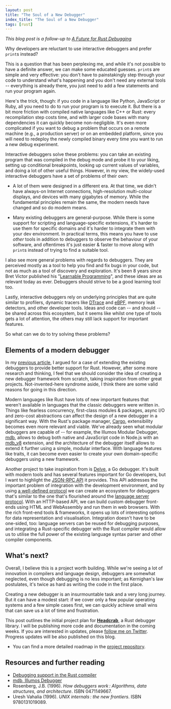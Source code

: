 ```yaml
---
layout: post
title: "The Soul of a New Debugger"
index_title: "The Soul of a New Debugger"
tags: [rust]
---
```


_This blog post is a follow-up to [A Future for Rust Debugging](/2020/05/19/rust-debug.html)_

Why developers are reluctant to use interactive debuggers and prefer `print`s instead?

This is a question that has been perplexing me, and while it's not possible to have a definite answer, we can make some educated guesses.
`print`s are simple and very effective: you don't have to painstakingly step through your code to understand what's happening
and you don't need any external tools -- everything is already there, you just need to add a few statements and run your program again.

Here's the trick, though: if you code in a language like Python, JavaScript or Ruby, all you need to do to run your program is to execute it.
But there is a bit more friction with compiled native languages like C++ or Rust: every recompilation step costs time, and with larger
code bases with many dependencies it can quickly become non-negligible. It's even more complicated if you want to debug a problem that occurs on a remote machine (e.g., a production server) or on an embedded platform, since you will need to redeploy the newly compiled binary every time you want to run a new debug experiment.

Interactive debuggers solve these problems: you can take an existing program that was compiled in the debug mode and probe it to your liking,
setting up conditional breakpoints, looking up current values of variables, and doing a lot of other useful things. However, in my view, the widely-used interactive debuggers have a set of problems of their own:

- A lot of them were designed in a different era. At that time, we didn't have always-on Internet connections, high-resolution multi-colour displays, and devices with many gigabytes of memory. While the fundamental principles remain the same, the modern needs have changed and so do modern means.

- Many existing debuggers are general-purpose. While there is some support for scripting and language-specific extensions, it's harder to use them for specific domains and it's harder to integrate them with your dev environment. In practical terms, this means you have to use _other_ tools in addition to debuggers to observe the behaviour of your software, and oftentimes it's just easier & faster to move along with `print`s instead of trying to find a suitable tool.

I also see more general problems with regards to debuggers. They are perceived mostly as a tool to help you find and fix bugs in your code, but not as much as a tool of discovery and exploration. It's been 8 years since Bret Victor published his "[Learnable Programming](http://worrydream.com/#!/LearnableProgramming)", and these ideas are as relevant today as ever. Debuggers should strive to be a good learning tool too.

Lastly, interactive debuggers rely on underlying principles that are quite similar to profilers, dynamic tracers like [DTrace](https://en.wikipedia.org/wiki/DTrace) and [eBPF](https://en.wikipedia.org/wiki/eBPF), memory leak detectors, and other developer tools. Ideas and code can -- and should -- be shared across this ecosystem, but it seems like whilst one type of tools gets a lot of attention, the others may still lack support for important features.

So what can we do to try solving these problems?

## Elements of a modern debugger

In my [previous article](/2020/05/19/rust-debug.html), I argued for a case of extending the existing debuggers to provide better support for Rust. However, after some more research and thinking, I feel that we should consider the idea of creating a new debugger framework from scratch, taking inspiration from other great projects. Not-invented-here syndrome aside, I think there are some valid reasons for going in this direction.

Modern languages like Rust have lots of new important features that weren't available in languages that the classic debuggers were written in. Things like fearless concurrency, first-class modules & packages, async I/O and zero-cost abstractions can affect the design of a new debugger in a significant way. With the Rust's package manager, [Cargo](https://doc.rust-lang.org/cargo/), extensibility becomes even more relevant and viable. We've already seen what modular debuggers are capable of -- for example, the Illumos Modular Debugger, [mdb](https://illumos.org/books/mdb/preface.html), allows to debug both native and JavaScript code in Node.js with an [mdb_v8](https://github.com/joyent/mdb_v8) extension, and the architecture of the debugger itself allows to extend it further using a simple, modular interface. With language features like traits, it can become even easier to create your own domain-specific debuggers using a new framework.

Another project to take inspiration from is [Delve](https://github.com/go-delve/delve), a Go debugger. It's built with modern tools and has several features important for Go developers, but I want to highlight the [JSON-RPC API](https://github.com/go-delve/delve/tree/master/Documentation/api/json-rpc) it provides. This API addresses the important problem of integration with the development environment, and by using [a well-defined protocol](https://microsoft.github.io/debug-adapter-protocol/) we can create an ecosystem for debuggers that's similar to the one that's flourished around the [language server protocol](https://microsoft.github.io/language-server-protocol/). With an HTTP-based API, we can build custom debugger front-ends using HTML and WebAssembly and run them in web browsers. With the rich front-end tools & frameworks, it opens up lots of interesting options for data representation and visualisation. Integration doesn't have to be one-sided, too: language servers can be reused for debugging purposes, and integrating a Rust-specific debugger with the Rust compiler would allow us to utilise the full power of the existing language syntax parser and other compiler components.

## What's next?

Overall, I believe this is a project worth building. While we're seeing a lot of innovation in compilers and language design, debuggers are somewhat neglected, even though debugging is no less important; as Kernighan's law postulates, it's twice as hard as writing the code in the first place.

Creating a new debugger is an insurmountable task and a very long journey. But it can have a modest start: if we cover only a few popular operating systems and a few simple cases first, we can quickly achieve small wins that can save us a lot of time and frustration.

This post outlines the initial project plan for **[Headcrab](https://github.com/nbaksalyar/headcrab)**, a Rust debugger library. I will be publishing more code and documentation in the coming weeks. If you are interested in updates, please [follow me on Twitter](https://twitter.com/nbaksalyar). Progress updates will be also published on this blog.

* You can find a more detailed roadmap in the [project repository](https://github.com/nbaksalyar/headcrab/blob/master/README.md).

## Resources and further reading

- [Debugging support in the Rust compiler](https://rustc-dev-guide.rust-lang.org/debugging-support-in-rustc.html)
- [mdb, Illumos Debugger](https://illumos.org/books/mdb/preface.html)
- Rosenberg, J.B. (1996). _How debuggers work : Algorithms, data structures, and architecture_. ISBN 0471149667.
- Uresh Vahalia (1996). _UNIX internals : the new frontiers_. ISBN 9780131019089.
